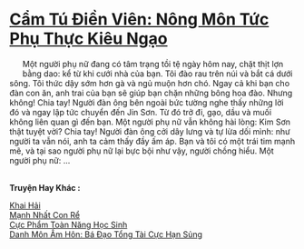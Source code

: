 <a href="https://truyentiki.com/cam-tu-dien-vien-nong-mon-tuc-phu-thuc-kieu-ngao.33496/" title="Cẩm Tú Điền Viên: Nông Môn Tức Phụ Thực Kiêu Ngạo"><h1>Cẩm Tú Điền Viên: Nông Môn Tức Phụ Thực Kiêu Ngạo</h1></a><div style="display:table"><img align="right" style="float: left; padding: 10px;" src="https://truyentiki.com/images/story/200x260/33496.jpg" alt="">Một người phụ nữ đang có tâm trạng tồi tệ ngày hôm nay, chặt thịt lợn bằng dao: kể từ khi cưới nhà của bạn. Tôi đào rau trên núi và bắt cá dưới sông. Tôi thức dậy sớm hơn gà và ngủ muộn hơn chó. Ngay cả khi bạn cho đàn con ăn, anh trai của bạn sẽ giúp bạn chặn những bông hoa đào. Nhưng không! Chia tay! Người đàn ông bên ngoài bức tường nghe thấy những lời đó và ngay lập tức chuyển đến Jin Sơn. Từ đó trở đi, gạo, dầu và muối không liên quan gì đến bạn. Một người phụ nữ vẫn không hài lòng: Kim Sơn thật tuyệt vời? Chia tay! Người đàn ông cởi dây lưng và tự lừa dối mình: như người ta vẫn nói, anh ta cảm thấy đầy ấm áp. Bạn và tôi có một trái tim mạnh mẽ, và tại sao người phụ nữ lại bực bội như vậy, người chồng hiểu. Một người phụ nữ: ...</div><p><br><b>Truyện Hay Khác :</b></p><a href="https://truyentiki.com/khai-hai.33495/" alt="Khai Hải">Khai Hải</a><br/><a href="https://github.com/nownovels/top500/tree/master/truyenhay/33782/" alt="Mạnh Nhất Con Rể">Mạnh Nhất Con Rể</a><br/><a href="https://github.com/nownovels/top500/tree/master/truyenhay/33622/" alt="Cực Phẩm Toàn Năng Học Sinh">Cực Phẩm Toàn Năng Học Sinh</a><br/><a href="https://github.com/nownovels/top500/tree/master/truyenhay/33932/" alt="Danh Môn Ấm Hôn: Bá Đạo Tổng Tài Cực Hạn Sủng">Danh Môn Ấm Hôn: Bá Đạo Tổng Tài Cực Hạn Sủng</a><br/>